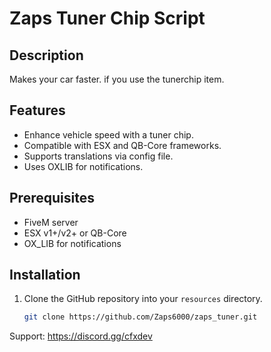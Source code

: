 # Zaps Tuner Chip Script

## Description
Makes your car faster. if you use the tunerchip item.
## Features

- Enhance vehicle speed with a tuner chip.
- Compatible with ESX and QB-Core frameworks.
- Supports translations via config file.
- Uses OXLIB for notifications.

## Prerequisites

- FiveM server
- ESX v1+/v2+ or QB-Core
- OX_LIB for notifications

## Installation

1. Clone the GitHub repository into your `resources` directory.
   ```bash
   git clone https://github.com/Zaps6000/zaps_tuner.git


Support: https://discord.gg/cfxdev
